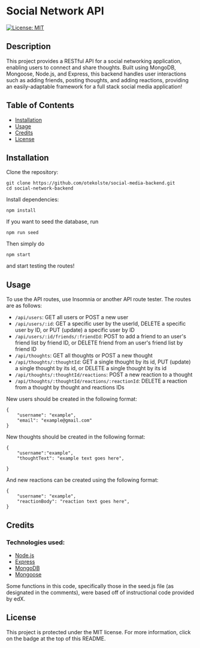 # Social Network API

[![License: MIT](https://img.shields.io/badge/License-MIT-yellow.svg)](https://opensource.org/licenses/MIT)

## Description

This project provides a RESTful API for a social networking application, enabling users to connect and share thoughts. Built using MongoDB, Mongoose, Node.js, and Express, this backend handles user interactions such as adding friends, posting thoughts, and adding reactions, providing an easily-adaptable framework for a full stack social media application!

## Table of Contents

- [Installation](#installation)
- [Usage](#usage)
- [Credits](#credits)
- [License](#license)

## Installation

Clone the repository:

```
git clone https://github.com/otekolste/social-media-backend.git
cd social-network-backend
```

Install dependencies:

```
npm install
```

If you want to seed the database, run

```
npm run seed
```

Then simply do

```
npm start
```

and start testing the routes!

## Usage

To use the API routes, use Insomnia or another API route tester. The routes are as follows:

- `/api/users`: GET all users or POST a new user
- `/api/users/:id`: GET a specific user by the userId, DELETE a specific user by ID, or PUT (update) a specific user by ID
- `/api/users/:id/friends/:friendId`: POST to add a friend to an user's friend list by friend ID, or DELETE friend from an user's friend list by friend ID
- `/api/thoughts`: GET all thoughts or POST a new thought
- `/api/thoughts/:thoughtId`: GET a single thought by its id, PUT (update) a single thought by its id, or DELETE a single thought by its id
- `/api/thoughts/:thoughtId/reactions`: POST a new reaction to a thought
- `/api/thoughts/:thoughtId/reactions/:reactionId`: DELETE a reaction from a thought by thought and reactions IDs

New users should be created in the following format:

```
{
    "username": "example",
    "email": "example@gmail.com"
}
```

New thoughts should be created in the following format:

```
{
    "username":"example",
    "thoughtText": "example text goes here",

}
```

And new reactions can be created using the following format:

```
{
    "username": "example",
    "reactionBody": "reaction text goes here",
}
```

## Credits

### Technologies used:

- [Node.js](https://nodejs.org/en/)
- [Express](https://expressjs.com/)
- [MongoDB](https://www.mongodb.com/)
- [Mongoose](https://mongoosejs.com/docs/)

Some functions in this code, specifically those in the seed.js file (as designated in the comments), were based off of instructional code provided by edX.

## License

This project is protected under the MIT license. For more information, click on the badge at the top of this README.
